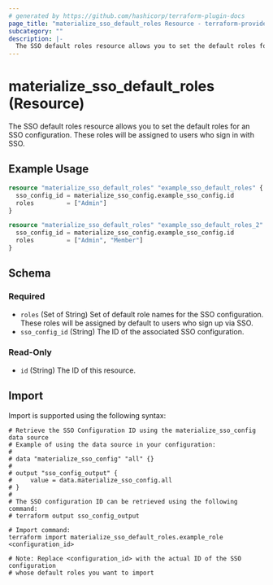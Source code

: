 ```yaml
---
# generated by https://github.com/hashicorp/terraform-plugin-docs
page_title: "materialize_sso_default_roles Resource - terraform-provider-materialize"
subcategory: ""
description: |-
  The SSO default roles resource allows you to set the default roles for an SSO configuration. These roles will be assigned to users who sign in with SSO.
---
```


# materialize_sso_default_roles (Resource)

The SSO default roles resource allows you to set the default roles for an SSO configuration. These roles will be assigned to users who sign in with SSO.

## Example Usage

```terraform
resource "materialize_sso_default_roles" "example_sso_default_roles" {
  sso_config_id = materialize_sso_config.example_sso_config.id
  roles         = ["Admin"]
}

resource "materialize_sso_default_roles" "example_sso_default_roles_2" {
  sso_config_id = materialize_sso_config.example_sso_config.id
  roles         = ["Admin", "Member"]
}
```

<!-- schema generated by tfplugindocs -->
## Schema

### Required

- `roles` (Set of String) Set of default role names for the SSO configuration. These roles will be assigned by default to users who sign up via SSO.
- `sso_config_id` (String) The ID of the associated SSO configuration.

### Read-Only

- `id` (String) The ID of this resource.

## Import

Import is supported using the following syntax:

```shell
# Retrieve the SSO Configuration ID using the materialize_sso_config data source
# Example of using the data source in your configuration:
#
# data "materialize_sso_config" "all" {}
#
# output "sso_config_output" {
#     value = data.materialize_sso_config.all
# }
#
# The SSO configuration ID can be retrieved using the following command:
# terraform output sso_config_output

# Import command:
terraform import materialize_sso_default_roles.example_role <configuration_id>

# Note: Replace <configuration_id> with the actual ID of the SSO configuration
# whose default roles you want to import
```
